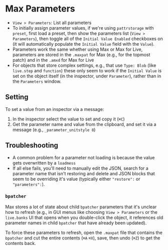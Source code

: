 # Max Parameters

- `View > Parameters`: List all parameters
- To initially assign parameter values, if we're using `pattrstorage` with `preset`, first load a preset, then show the parameters list (`View > Parameters`), then toggle all of the `Initial Value Enabled` checkboxes on (it will automatically populate the `Initial Value` field with the `Value`).
- Parameters work the same whether using Max or Max for Live, parameters are stored in the `.maxpat` for Max (e.g., for the topmost patch) and in the `.amxd` for Max for Live
- For objects that store complex settings, e.g., that use `Type: Blob` (like `live.step` and `function`) these only seem to work if the `Initial Value` is set on the object itself (in the inspector, under `Parameter`), rather than in the `Parameters` window.

## Setting

To set a value from an inspector via a message:

1. In the inspector select the value to set and copy it (`⌘C`)
2. Get the parameter name and value from the clipboard, and set it via a message (e.g., `_parameter_unitstyle 8`)

## Troubleshooting

- A common problem for a parameter not loading is because the value gets overwritten by a `loadmess`
- If all else fails, you'll need to manually edit the JSON, search for a parameter name that isn't restoring and delete and JSON blocks that seem to be overriding it's value (typically either `"restore":` or `"parameters":`).

### `bpatcher`

Max stores a lot of state about child `bpatcher` parameters that it's unclear how to refresh (e.g., in GUI menus like choosing `View > Parameters` or the `live.banks` UI that opens when you double-click the object, it references old parameter names in child `bpatcher` that have already been updated).

To force these parameters to refresh, open the `.maxpat` file that contains the `bpatcher` and cut the entire contents (`⌘A` `⌘X`), save, then undo (`⌘Z`) to get the contents back.

